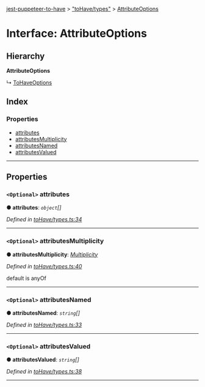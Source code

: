 [jest-puppeteer-to-have](../README.md) > ["toHave/types"](../modules/_tohave_types_.md) > [AttributeOptions](../interfaces/_tohave_types_.attributeoptions.md)

# Interface: AttributeOptions

## Hierarchy

**AttributeOptions**

↳  [ToHaveOptions](_tohave_types_.tohaveoptions.md)

## Index

### Properties

* [attributes](_tohave_types_.attributeoptions.md#attributes)
* [attributesMultiplicity](_tohave_types_.attributeoptions.md#attributesmultiplicity)
* [attributesNamed](_tohave_types_.attributeoptions.md#attributesnamed)
* [attributesValued](_tohave_types_.attributeoptions.md#attributesvalued)

---

## Properties

<a id="attributes"></a>

### `<Optional>` attributes

**● attributes**: *`object`[]*

*Defined in [toHave/types.ts:34](https://github.com/cancerberoSgx/jest-puppeteer-to-have/blob/77ec3b4/src/toHave/types.ts#L34)*

___
<a id="attributesmultiplicity"></a>

### `<Optional>` attributesMultiplicity

**● attributesMultiplicity**: *[Multiplicity](../modules/_tohave_types_.md#multiplicity)*

*Defined in [toHave/types.ts:40](https://github.com/cancerberoSgx/jest-puppeteer-to-have/blob/77ec3b4/src/toHave/types.ts#L40)*

default is anyOf

___
<a id="attributesnamed"></a>

### `<Optional>` attributesNamed

**● attributesNamed**: *`string`[]*

*Defined in [toHave/types.ts:33](https://github.com/cancerberoSgx/jest-puppeteer-to-have/blob/77ec3b4/src/toHave/types.ts#L33)*

___
<a id="attributesvalued"></a>

### `<Optional>` attributesValued

**● attributesValued**: *`string`[]*

*Defined in [toHave/types.ts:38](https://github.com/cancerberoSgx/jest-puppeteer-to-have/blob/77ec3b4/src/toHave/types.ts#L38)*

___

